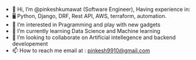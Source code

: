 - 👋 Hi, I’m @pinkeshkumawat (Software Engineer), Having experience in:
- 🖥️ Python, Django, DRF, Rest API, AWS, terraform, automation. 
- 👀 I’m interested in Pragramming and play with new gadgets
- 🌱 I’m currently learning Data Science and Machine learning
- 💞️ I’m looking to collaborate on Artificial intellegence and backend developement
- 📫 How to reach me email at : pinkesh9910@gmail.com

<!---
pinkeshkumawat/pinkeshkumawat is a ✨ special ✨ repository because its `README.md` (this file) appears on your GitHub profile.
You can click the Preview link to take a look at your changes.
--->
